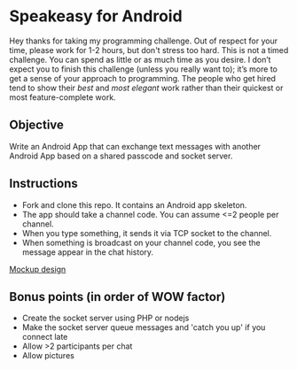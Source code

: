 # Speakeasy for Android

Hey thanks for taking my programming challenge. Out of respect for your time, please work for 1-2 hours, but don't stress too hard. This is not a timed challenge. You can spend as little or as much time as you desire. I don’t expect you to finish this challenge (unless you really want to); it’s more to get a sense of your approach to programming. The people who get hired tend to show their *best* and *most elegant* work rather than their quickest or most feature-complete work.

## Objective

Write an Android App that can exchange text messages with another Android App based on a shared passcode and socket server.

## Instructions

* Fork and clone this repo. It contains an Android app skeleton.
* The app should take a channel code. You can assume <=2 people per channel.
* When you type something, it sends it via TCP socket to the channel.
* When something is broadcast on your channel code, you see the message appear in the chat history.

[Mockup design](mockup.png)

## Bonus points (in order of WOW factor)

* Create the socket server using PHP or nodejs
* Make the socket server queue messages and 'catch you up' if you connect late
* Allow >2 participants per chat
* Allow pictures
